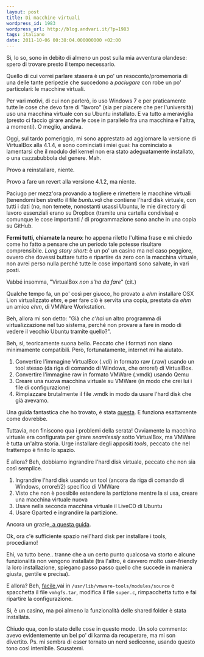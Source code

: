 ```yaml
---
layout: post
title: Di macchine virtuali
wordpress_id: 1983
wordpress_url: http://blog.andvari.it/?p=1983
tags: italiano
date: 2011-10-06 00:38:04.000000000 +02:00
---
```

Sì, lo so, sono in debito di almeno un post sulla mia avventura olandese: spero di trovare presto il tempo necessario.

Quello di cui vorrei parlare stasera è un po' un resoconto/promemoria di una delle tante peripezie che succedono a <em>paciugare</em> con robe un po' particolari: le macchine virtuali.

Per vari motivi, di cui non parlerò, io uso Windows 7 e per praticamente tutte le cose che devo fare di "lavoro" (sia per piacere che per l'università) uso una macchina virtuale con su Ubuntu installato. E va tutto a meraviglia (presto ci faccio girare anche le cose in parallelo fra una macchina e l'altra, a momenti). O meglio, andava.

Oggi, sul tardo pomeriggio, mi sono apprestato ad aggiornare la versione di VirtualBox alla 4.1.4, e sono cominciati i miei guai: ha cominciato a lamentarsi che il modulo del kernel non era stato adeguatamente installato, o una cazzabubbola del genere. Mah.

Provo a reinstallare, niente.

Provo a fare un revert alla versione 4.1.2, ma niente.

Paciugo per mezz'ora provando a togliere e rimettere le macchine virtuali (tenendomi ben stretto il file <em>buntu.vdi</em> che contiene l'hard disk virtuale, con tutti i dati (no, non temete, nonostanti usassi Ubuntu, le mie directory di lavoro essenziali erano su Dropbox (tramite una cartella condivisa) e comunque le cose importanti / di programmazione sono anche in una copia su GitHub.

<strong>Fermi tutti, chiamate la neuro</strong>: ho appena riletto l'ultima frase e mi chiedo come ho fatto a pensare che un periodo tale potesse risultare comprensibile. <em>Long story short</em>: è un po' un casino ma nel caso peggiore, ovvero che dovessi buttare tutto e ripartire da zero con la macchina virtuale, non avrei perso nulla perché tutte le cose importanti sono salvate, in vari posti.

Vabbé insomma, "VirtualBox <em>non s'ha da fare</em>" (cit.)

Qualche tempo fa, un po' così per gi<em>u</em>oco, ho provato a *ehm* installare OSX Lion virtualizzato *ehm*, e per fare ciò è servita una copia, prestata da *ehm* un amico *ehm*, di VMWare Workstation.

Beh, allora mi son detto: "Già che <em>c'hai</em> un altro programma di virtualizzazione nel tuo sistema, perché non provare a fare in modo di vedere il vecchio Ubuntu tramite quello?".

Beh, sì, teoricamente suona bello. Peccato che i formati non siano minimamente compatibili. Però, fortunatamente, internet mi ha aiutato.
<ol>
	<li>Convertire l'immagine VirtualBox (.vdi) in formato raw (.raw) usando un tool stesso (da riga di comando di Windows, che orrore!) di VirtualBox.</li>
	<li>Convertire l'immagine raw in formato VMWare (.vmdk) usando Qemu</li>
	<li>Creare una nuova macchina virtuale su VMWare (in modo che crei lui i file di configurazione)</li>
	<li>Rimpiazzare brutalmente il file .vmdk in modo da usare l'hard disk che già avevamo.</li>
</ol>
Una guida fantastica che ho trovato, è stata <a href="http://www.sysprobs.com/convert-vdi-vmdk-open-sun-virtualbox-virtual-machine-vmware-player-workstation">questa</a>. E funziona esattamente come dovrebbe.

Tuttavia, non finiscono qua i problemi della serata! Ovviamente la macchina virtuale era configurata per girare <em>seamlessly</em> sotto VirtualBox, ma VMWare è tutta un'altra storia. Urge installare degli appositi <em>tools</em>, peccato che nel frattempo è finito lo spazio.

E allora? Beh, dobbiamo ingrandire l'hard disk virtuale, peccato che non sia così semplice.
<ol>
	<li>Ingrandire l'hard disk usando un tool (ancora da riga di comando di Windows, orrore!/2) specifico di VMWare</li>
	<li>Visto che non è possibile estendere la partizione mentre la si usa, creare una macchina virtuale nuova</li>
	<li>Usare nella seconda macchina virtuale il LiveCD di Ubuntu</li>
	<li>Usare Gparted e ingrandire la partizione.</li>
</ol>
Ancora un grazie,<a href="http://expectus.hubpages.com/hub/How-to-Increase-VMware-Hard-Disk-Space"> a questa guida</a>.

Ok, ora c'è sufficiente spazio nell'hard disk per installare i tools, procediamo!

Ehi, va tutto bene.. tranne che a un certo punto qualcosa va storto e alcune funzionalità non vengono installate (tra l'altro, è davvero molto user-friendly la loro installazione, spiegano passo passo quello che succede in maniera giusta, gentile e precisa).

E allora? Beh, <a href="http://gordonazmo.wordpress.com/2011/02/09/fixing-vmware-tools-vmhgfs-on-newer-kernels-probably-anything-2-6-36/">facile</a>,vai in <code>/usr/lib/vmware-tools/modules/source</code> e spacchetta il file <code>vmhgfs.tar</code>, modifica il file <code>super.c</code>, rimpacchetta tutto e fai ripartire la configurazione.

Sì, è un casino, ma poi almeno la funzionalità delle shared folder è stata installata.

Chiudo qua, con lo stato delle cose in questo modo. Un solo commento: avevo evidentemente un bel po' di karma da recuperare, ma mi son divertito.
Ps. mi sembra di esser tornato un nerd sedicenne, usando questo tono così intenibile. Scusatemi.
